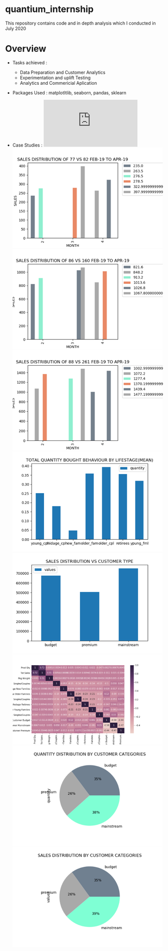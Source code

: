 # quantium_internship
This repository contains code and in depth analysis which I conducted in July 2020 
# Overview 
* Tasks achieved : 
  * Data Preparation and Customer Analytics
  * Experimentation and uplift Testing
  * Analytics and Commericial Aplication

* Packages Used : matplotltlib, seaborn, pandas, sklearn
* Case Studies : 
![alt text](https://github.com/Tejan4422/quantium_internship/blob/master/quantium_internship_certi.pdf " ")
![alt text](https://github.com/Tejan4422/quantium_internship/blob/master/bar_final_sales_77.png " ")
![alt text](https://github.com/Tejan4422/quantium_internship/blob/master/bar_final_sales_86.png " ")
![alt text](https://github.com/Tejan4422/quantium_internship/blob/master/bar_final_sales_88.png " ")
![alt text](https://github.com/Tejan4422/quantium_internship/blob/master/bar_quantity_mean_lifestage.png " ")
![alt text](https://github.com/Tejan4422/quantium_internship/blob/master/bar_sales_dist.png " ")
![alt text](https://github.com/Tejan4422/quantium_internship/blob/master/heatmap.png " ")
![alt text](https://github.com/Tejan4422/quantium_internship/blob/master/piechart_qty_dist.png " ")
![alt text](https://github.com/Tejan4422/quantium_internship/blob/master/piechart_sales_dist.png " ")

